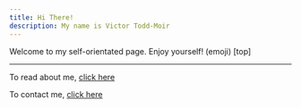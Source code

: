 ```yaml
---
title: Hi There!
description: My name is Victor Todd-Moir
---
```


Welcome to my self-orientated page. Enjoy yourself! (emoji) [top]

---

To read about me, [click here](pages/about.md)

To contact me, [click here](pages/contact.md)
